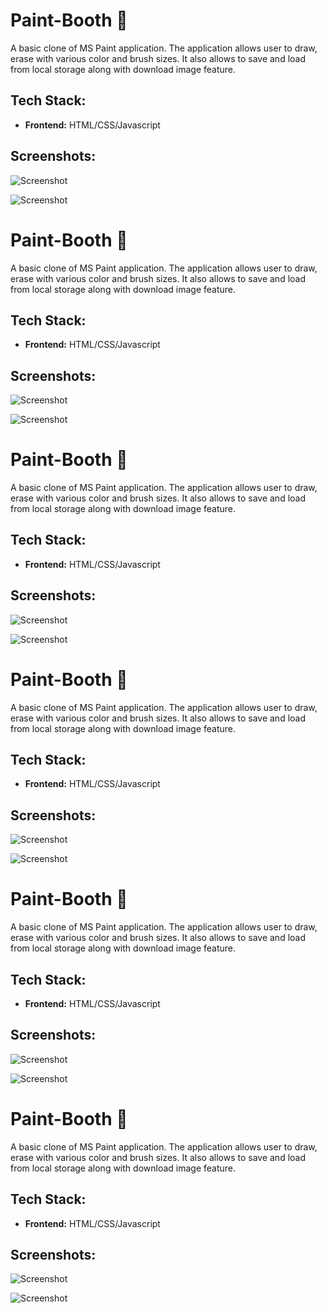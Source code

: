 # Paint-Booth 🎨

A basic clone of MS Paint application. The application allows user to draw, erase with various color and brush sizes. It also allows to save and load from local storage along with download image feature.

## Tech Stack:

- **Frontend:** HTML/CSS/Javascript

## Screenshots:

![Screenshot](https://user-images.githubusercontent.com/56193323/122065793-d9de7c00-ce0f-11eb-8e1f-5f01c090d77a.png)

![Screenshot](https://user-images.githubusercontent.com/56193323/122065804-dba83f80-ce0f-11eb-93b0-0321f035cd21.png)

# Paint-Booth 🎨

A basic clone of MS Paint application. The application allows user to draw, erase with various color and brush sizes. It also allows to save and load from local storage along with download image feature.

## Tech Stack:

- **Frontend:** HTML/CSS/Javascript

## Screenshots:

![Screenshot](https://user-images.githubusercontent.com/56193323/122065793-d9de7c00-ce0f-11eb-8e1f-5f01c090d77a.png)

![Screenshot](https://user-images.githubusercontent.com/56193323/122065804-dba83f80-ce0f-11eb-93b0-0321f035cd21.png)

# Paint-Booth 🎨

A basic clone of MS Paint application. The application allows user to draw, erase with various color and brush sizes. It also allows to save and load from local storage along with download image feature.

## Tech Stack:

- **Frontend:** HTML/CSS/Javascript

## Screenshots:

![Screenshot](https://user-images.githubusercontent.com/56193323/122065793-d9de7c00-ce0f-11eb-8e1f-5f01c090d77a.png)

![Screenshot](https://user-images.githubusercontent.com/56193323/122065804-dba83f80-ce0f-11eb-93b0-0321f035cd21.png)

# Paint-Booth 🎨

A basic clone of MS Paint application. The application allows user to draw, erase with various color and brush sizes. It also allows to save and load from local storage along with download image feature.

## Tech Stack:

- **Frontend:** HTML/CSS/Javascript

## Screenshots:

![Screenshot](https://user-images.githubusercontent.com/56193323/122065793-d9de7c00-ce0f-11eb-8e1f-5f01c090d77a.png)

![Screenshot](https://user-images.githubusercontent.com/56193323/122065804-dba83f80-ce0f-11eb-93b0-0321f035cd21.png)

# Paint-Booth 🎨

A basic clone of MS Paint application. The application allows user to draw, erase with various color and brush sizes. It also allows to save and load from local storage along with download image feature.

## Tech Stack:

- **Frontend:** HTML/CSS/Javascript

## Screenshots:

![Screenshot](https://user-images.githubusercontent.com/56193323/122065793-d9de7c00-ce0f-11eb-8e1f-5f01c090d77a.png)

![Screenshot](https://user-images.githubusercontent.com/56193323/122065804-dba83f80-ce0f-11eb-93b0-0321f035cd21.png)

# Paint-Booth 🎨

A basic clone of MS Paint application. The application allows user to draw, erase with various color and brush sizes. It also allows to save and load from local storage along with download image feature.

## Tech Stack:

- **Frontend:** HTML/CSS/Javascript

## Screenshots:

![Screenshot](https://user-images.githubusercontent.com/56193323/122065793-d9de7c00-ce0f-11eb-8e1f-5f01c090d77a.png)

![Screenshot](https://user-images.githubusercontent.com/56193323/122065804-dba83f80-ce0f-11eb-93b0-0321f035cd21.png)

